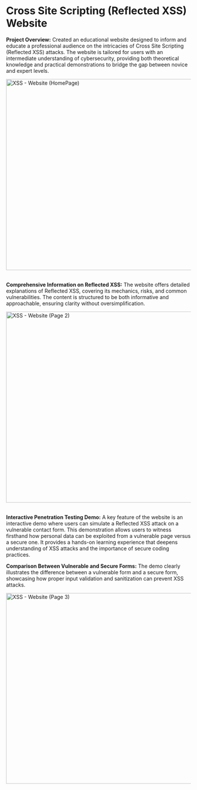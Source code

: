 # Cross Site Scripting (Reflected XSS) Website

**Project Overview:** Created an educational website designed to inform and educate a professional audience on the intricacies of Cross Site Scripting (Reflected XSS) attacks. The website is tailored for users with an intermediate understanding of cybersecurity, providing both theoretical knowledge and practical demonstrations to bridge the gap between novice and expert levels.

<img width="520" alt="XSS - Website (HomePage)" src="https://github.com/sufiyan3r/Cross-Site-Scripting-Reflected-XSS-Website/assets/119679558/37b3b5cf-776a-4be9-8df3-bf7e3ab60f0f"> 
<br><br>

**Comprehensive Information on Reflected XSS:** The website offers detailed explanations of Reflected XSS, covering its mechanics, risks, and common vulnerabilities. The content is structured to be both informative and approachable, ensuring clarity without oversimplification.

<img width="520" alt="XSS - Website (Page 2)" src="https://github.com/sufiyan3r/Cross-Site-Scripting-Reflected-XSS-Website/assets/119679558/b38fca36-77d2-4c41-9d8f-22fec0c4d77c"> 
<br><br>

**Interactive Penetration Testing Demo:** A key feature of the website is an interactive demo where users can simulate a Reflected XSS attack on a vulnerable contact form. This demonstration allows users to witness firsthand how personal data can be exploited from a vulnerable page versus a secure one. It provides a hands-on learning experience that deepens understanding of XSS attacks and the importance of secure coding practices.

**Comparison Between Vulnerable and Secure Forms:** The demo clearly illustrates the difference between a vulnerable form and a secure form, showcasing how proper input validation and sanitization can prevent XSS attacks.

<img width="519" alt="XSS - Website (Page 3)" src="https://github.com/sufiyan3r/Cross-Site-Scripting-Reflected-XSS-Website/assets/119679558/b49b9412-a127-47e5-b26a-22c70467b509">


